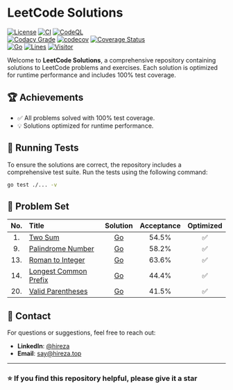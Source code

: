 # LeetCode Solutions

[![License](https://img.shields.io/github/license/hireza/leetcode)](https://github.com/hireza/leetcode/blob/master/LICENSE)
[![CI](https://github.com/hireza/leetcode/workflows/CI/badge.svg)](https://github.com/hireza/leetcode/actions?query=workflow%3ACI)
[![CodeQL](https://github.com/hireza/leetcode/workflows/CodeQL/badge.svg)](https://github.com/hireza/leetcode/actions?query=workflow%3ACodeQL)  
[![Codacy Grade](https://app.codacy.com/project/badge/Grade/72bcd76eb96f4d91a7d1d9cc5ebced55)](https://app.codacy.com/gh/hireza/leetcode/dashboard)
[![codecov](https://codecov.io/github/hireza/leetcode/graph/badge.svg?token=RYKS1HIOT0)](https://codecov.io/github/hireza/leetcode)
[![Coverage Status](https://coveralls.io/repos/github/hireza/leetcode/badge.svg)](https://coveralls.io/github/hireza/leetcode)  
[![Go](https://img.shields.io/github/go-mod/go-version/hireza/leetcode)](https://github.com/hireza/leetcode)
[![Lines](https://img.shields.io/endpoint?url=https%3A%2F%2Fghloc.vercel.app%2Fapi%2Fhireza%2Fleetcode%2Fbadge&color=blue)](https://github.com/hireza/leetcode)
[![Visitor](https://badges.pufler.dev/visits/hireza/leetcode)](https://github.com/hireza/leetcode)

Welcome to **LeetCode Solutions**, a comprehensive repository containing solutions to LeetCode problems and exercises. Each solution is optimized for runtime performance and includes 100% test coverage.

## 🏆 Achievements

- ✅ All problems solved with 100% test coverage.
- 💡 Solutions optimized for runtime performance.

## 🧪 Running Tests

To ensure the solutions are correct, the repository includes a comprehensive test suite. Run the tests using the following command:

```bash
go test ./... -v
```

## 📁 Problem Set

| No. | Title                                                                        |                                           Solution                                           | Acceptance | Optimized |
| :-: | :--------------------------------------------------------------------------- | :------------------------------------------------------------------------------------------: | :--------: | :-------: |
| 1.  | [Two Sum](https://leetcode.com/problems/two-sum)                             |        [Go](https://github.com/hireza/leetcode/tree/master/Problem-Set/00001-Two-Sum)        |   54.5%    |    ✅     |
| 9.  | [Palindrome Number](https://leetcode.com/problems/palindrome-number)         |   [Go](https://github.com/hireza/leetcode/tree/master/Problem-Set/00009-Palindrome-Number)   |   58.2%    |    ✅     |
| 13. | [Roman to Integer](https://leetcode.com/problems/roman-to-integer)           |   [Go](https://github.com/hireza/leetcode/tree/master/Problem-Set/00013-Roman-to-Integer)    |   63.6%    |    ✅     |
| 14. | [Longest Common Prefix](https://leetcode.com/problems/longest-common-prefix) | [Go](https://github.com/hireza/leetcode/tree/master/Problem-Set/00014-Longest-Common-Prefix) |   44.4%    |    ✅     |
| 20. | [Valid Parentheses](https://leetcode.com/problems/valid-parentheses)         |   [Go](https://github.com/hireza/leetcode/tree/master/Problem-Set/00020-Valid-Parentheses)   |   41.5%    |    ✅     |

## 📧 Contact

For questions or suggestions, feel free to reach out:

- **LinkedIn**: [@hireza](https://www.linkedin.com/in/hireza)
- **Email**: [say@hireza.top](mailto:say@hireza.top)

---

### ⭐ If you find this repository helpful, please give it a star
